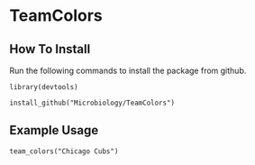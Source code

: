 # TeamColors

## How To Install

Run the following commands to install the package from github.

`library(devtools)`

`install_github("Microbiology/TeamColors")`

## Example Usage

`team_colors("Chicago Cubs")`
